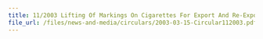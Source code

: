 ```yaml
---
title: 11/2003 Lifting Of Markings On Cigarettes For Export And Re-Export
file_url: /files/news-and-media/circulars/2003-03-15-Circular112003.pdf
---
```

